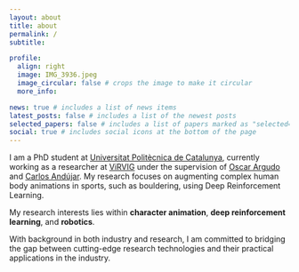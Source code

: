 ```yaml
---
layout: about
title: about
permalink: /
subtitle: 

profile:
  align: right
  image: IMG_3936.jpeg
  image_circular: false # crops the image to make it circular
  more_info:

news: true # includes a list of news items
latest_posts: false # includes a list of the newest posts
selected_papers: false # includes a list of papers marked as "selected={true}"
social: true # includes social icons at the bottom of the page
---
```


I am a PhD student at [Universitat Politècnica de Catalunya](https://www.upc.edu/en), currently working as a researcher at [ViRVIG](https://www.virvig.eu/) under the supervision of [Oscar Argudo](https://www.oargudo.com/) and [Carlos Andújar](https://scholar.google.es/citations?hl=es&user=d3Vhq4YAAAAJ&view_op=list_works). My research focuses on augmenting complex human body animations in sports, such as bouldering, using Deep Reinforcement Learning.

My research interests lies within **character animation**, **deep reinforcement learning**, and **robotics**.

With background in both industry and research, I am committed to bridging the gap between cutting-edge research technologies and their practical applications in the industry.
